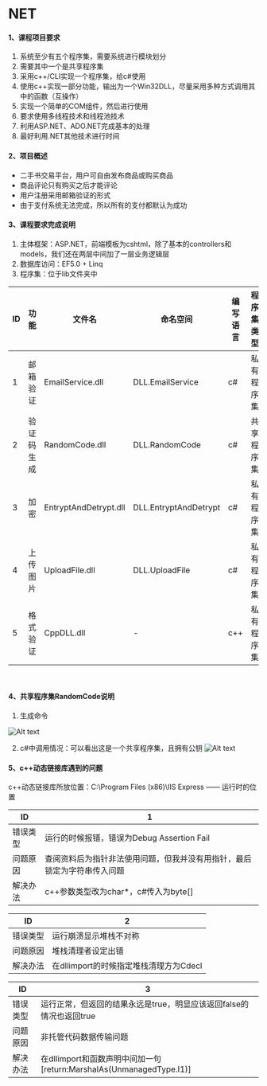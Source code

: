 # NET
#### **1、课程项目要求**
  1. 系统至少有五个程序集，需要系统进行模块划分
  2. 需要其中一个是共享程序集
  3. 采用c++/CLI实现一个程序集，给c#使用
  4. 使用c++实现一部分功能，输出为一个Win32DLL，尽量采用多种方式调用其中的函数（互操作）
  5. 实现一个简单的COM组件，然后进行使用
  6. 要求使用多线程技术和线程池技术
  7. 利用ASP.NET、ADO.NET完成基本的处理
  8. 最好利用.NET其他技术进行时间
#### **2、项目概述**
  - 二手书交易平台，用户可自由发布商品或购买商品
  - 商品评论只有购买之后才能评论
  - 用户注册采用邮箱验证的形式
  - 由于支付系统无法完成，所以所有的支付都默认为成功
#### **3、课程要求完成说明**
  1. 主体框架：ASP.NET，前端模板为cshtml，除了基本的controllers和models，我们还在两层中间加了一层业务逻辑层  
  2. 数据库访问：EF5.0 + Linq  
  3. 程序集：位于lib文件夹中   
  
|ID|功能|文件名|命名空间|编写语言|程序集类型|备注|
|---|---|---|----|---|---|---|
|1|邮箱验证|EmailService.dll|DLL.EmailService|c#|私有程序集|要在web.config配置|
|2|验证码生成|RandomCode.dll|DLL.RandomCode|c#|共享程序集|-|
|3|加密|EntryptAndDetrypt.dll|DLL.EntryptAndDetrypt|c#|私有程序集|-|
|4|上传图片|UploadFile.dll|DLL.UploadFile|c#|私有程序集|-|
|5|格式验证|CppDLL.dll|-|c++|私有程序集|-|
  
#### **4、共享程序集RandomCode说明**
1. 生成命令    

![Alt text](https://github.com/justPlay197/NET/blob/master/images/%E6%B7%BB%E5%8A%A0%E5%85%B1%E4%BA%AB%E7%A8%8B%E5%BA%8F%E9%9B%86.png?raw=true)  

2. c#中调用情况：可以看出这是一个共享程序集，且拥有公钥
![Alt text](https://github.com/justPlay197/NET/blob/master/images/%E5%85%B1%E4%BA%AB%E7%A8%8B%E5%BA%8F%E9%9B%86RandomCode.png?raw=true)

#### **5、c++动态链接库遇到的问题**
c++动态链接库所放位置：C:\\Program Files (x86)\\IIS Express —— 运行时的位置  

|ID|1|
|---|---|
|错误类型|运行的时候报错，错误为Debug Assertion Fail|
|问题原因|查阅资料后为指针非法使用问题，但我并没有用指针，最后锁定为字符串传入问题|
|解决办法|c++参数类型改为char*，c#传入为byte[]|

|ID|2|
|---|---|
|错误类型|运行崩溃显示堆栈不对称|
|问题原因|堆栈清理者设定出错|
|解决办法|在dllimport的时候指定堆栈清理方为Cdecl|

|ID|3|
|---|---|
|错误类型|运行正常，但返回的结果永远是true，明显应该返回false的情况也返回true|
|问题原因|非托管代码数据传输问题|
|解决办法|在dllimport和函数声明中间加一句[return:MarshalAs(UnmanagedType.I1)]|
